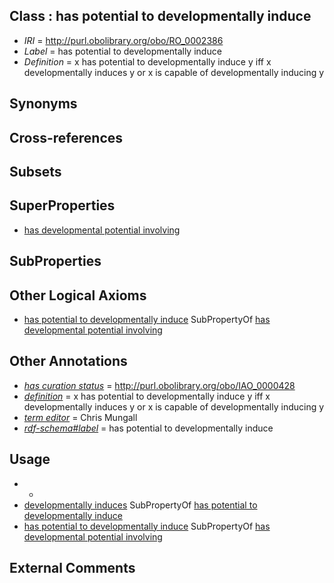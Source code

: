 
## Class : has potential to developmentally induce

 * *IRI* = http://purl.obolibrary.org/obo/RO_0002386
 * *Label* = has potential to developmentally induce
 * *Definition* = x has potential to developmentally induce y iff x developmentally induces y or x is capable of developmentally inducing y

## Synonyms


## Cross-references


## Subsets


## SuperProperties

 * [has developmental potential involving](../../RO/84/RO_0002384.md)

## SubProperties


## Other Logical Axioms

 * [has potential to developmentally induce](../../RO/86/RO_0002386.md) SubPropertyOf [has developmental potential involving](../../RO/84/RO_0002384.md)

## Other Annotations

 * *[has curation status](../../IAO/14/IAO_0000114.md)* = http://purl.obolibrary.org/obo/IAO_0000428
 * *[definition](../../IAO/15/IAO_0000115.md)* = x has potential to developmentally induce y iff x developmentally induces y or x is capable of developmentally inducing y
 * *[term editor](../../IAO/17/IAO_0000117.md)* = Chris Mungall
 * *[rdf-schema#label](../../el/rdf-schema#label.md)* = has potential to developmentally induce

## Usage

 * -
 * [developmentally induces](../../RO/57/RO_0002257.md) SubPropertyOf [has potential to developmentally induce](../../RO/86/RO_0002386.md)
 * [has potential to developmentally induce](../../RO/86/RO_0002386.md) SubPropertyOf [has developmental potential involving](../../RO/84/RO_0002384.md)

## External Comments

